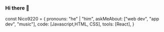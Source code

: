 ### Hi there 👋


const Nico9220 = {
  pronouns: "he" | "him",
  askMeAbout: ["web dev", "app dev", "music"],
  code: [Javascript,HTML, CSS],
  tools: [React],
}


<!--
**Nico9220/Nico9220** is a ✨ _special_ ✨ repository because its `README.md` (this file) appears on your GitHub profile.

Here are some ideas to get you started:

- 🔭 I’m currently working on ...
- 🌱 I’m currently learning ...
- 👯 I’m looking to collaborate on ...
- 🤔 I’m looking for help with ...
- 💬 Ask me about ...
- 📫 How to reach me: ...
- 😄 Pronouns: ...
- ⚡ Fun fact: ...
-->
